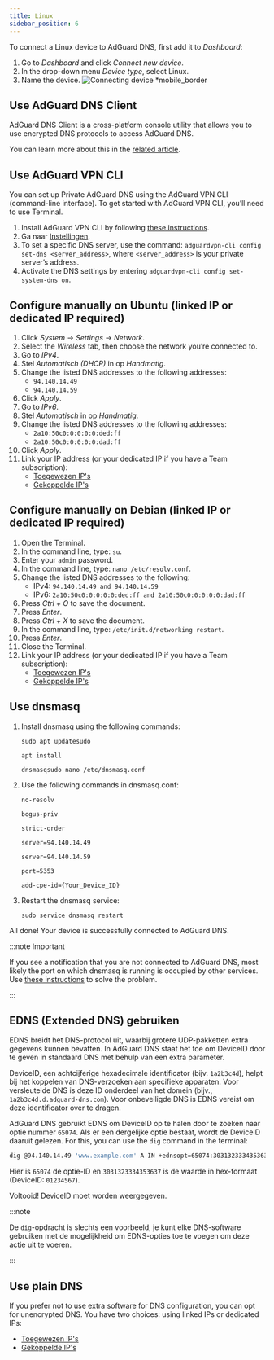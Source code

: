 ```yaml
---
title: Linux
sidebar_position: 6
---
```


To connect a Linux device to AdGuard DNS, first add it to _Dashboard_:

1. Go to _Dashboard_ and click _Connect new device_.
2. In the drop-down menu _Device type_, select Linux.
3. Name the device.
   ![Connecting device \*mobile_border](https://cdn.adtidy.org/content/kb/dns/private/new_dns/connect/choose_linux.png)

## Use AdGuard DNS Client

AdGuard DNS Client is a cross-platform console utility that allows you to use encrypted DNS protocols to access AdGuard DNS.

You can learn more about this in the [related article](/dns-client/overview/).

## Use AdGuard VPN CLI

You can set up Private AdGuard DNS using the AdGuard VPN CLI (command-line interface). To get started with AdGuard VPN CLI, you’ll need to use Terminal.

1. Install AdGuard VPN CLI by following [these instructions](https://adguard-vpn.com/kb/adguard-vpn-for-linux/installation/).
2. Ga naar [Instellingen](https://adguard-vpn.com/kb/adguard-vpn-for-linux/settings/).
3. To set a specific DNS server, use the command: `adguardvpn-cli config set-dns <server_address>`, where `<server_address>` is your private server’s address.
4. Activate the DNS settings by entering `adguardvpn-cli config set-system-dns on`.

## Configure manually on Ubuntu (linked IP or dedicated IP required)

1. Click _System_ → _Settings_ → _Network_.
2. Select the _Wireless_ tab, then choose the network you’re connected to.
3. Go to _IPv4_.
4. Stel _Automatisch (DHCP)_ in op _Handmatig_.
5. Change the listed DNS addresses to the following addresses:
   - `94.140.14.49`
   - `94.140.14.59`
6. Click _Apply_.
7. Go to _IPv6_.
8. Stel _Automatisch_ in op _Handmatig_.
9. Change the listed DNS addresses to the following addresses:
   - `2a10:50c0:0:0:0:0:ded:ff`
   - `2a10:50c0:0:0:0:0:dad:ff`
10. Click _Apply_.
11. Link your IP address (or your dedicated IP if you have a Team subscription):
    - [Toegewezen IP's](/private-dns/connect-devices/other-options/dedicated-ip.md)
    - [Gekoppelde IP's](/private-dns/connect-devices/other-options/linked-ip.md)

## Configure manually on Debian (linked IP or dedicated IP required)

1. Open the Terminal.
2. In the command line, type: `su`.
3. Enter your `admin` password.
4. In the command line, type: `nano /etc/resolv.conf`.
5. Change the listed DNS addresses to the following:
   - IPv4: `94.140.14.49 and 94.140.14.59`
   - IPv6: `2a10:50c0:0:0:0:0:ded:ff and 2a10:50c0:0:0:0:0:dad:ff`
6. Press _Ctrl + O_ to save the document.
7. Press _Enter_.
8. Press _Ctrl + X_ to save the document.
9. In the command line, type: `/etc/init.d/networking restart`.
10. Press _Enter_.
11. Close the Terminal.
12. Link your IP address (or your dedicated IP if you have a Team subscription):
    - [Toegewezen IP's](/private-dns/connect-devices/other-options/dedicated-ip.md)
    - [Gekoppelde IP's](/private-dns/connect-devices/other-options/linked-ip.md)

## Use dnsmasq

1. Install dnsmasq using the following commands:

   `sudo apt updatesudo`

   `apt install`

   `dnsmasqsudo nano /etc/dnsmasq.conf`

2. Use the following commands in dnsmasq.conf:

   `no-resolv`

   `bogus-priv`

   `strict-order`

   `server=94.140.14.49`

   `server=94.140.14.59`

   `port=5353`

   `add-cpe-id={Your_Device_ID}`

3. Restart the dnsmasq service:

   `sudo service dnsmasq restart`

All done! Your device is successfully connected to AdGuard DNS.

:::note Important

If you see a notification that you are not connected to AdGuard DNS, most likely the port on which dnsmasq is running is occupied by other services. Use [these instructions](https://github.com/AdguardTeam/AdGuardHome/wiki/FAQ#bindinuse) to solve the problem.

:::

## EDNS (Extended DNS) gebruiken

EDNS breidt het DNS-protocol uit, waarbij grotere UDP-pakketten extra gegevens kunnen bevatten. In AdGuard DNS staat het toe om DeviceID door te geven in standaard DNS met behulp van een extra parameter.

DeviceID, een achtcijferige hexadecimale identificator (bijv. `1a2b3c4d`), helpt bij het koppelen van DNS-verzoeken aan specifieke apparaten. Voor versleutelde DNS is deze ID onderdeel van het domein (bijv., `1a2b3c4d.d.adguard-dns.com`). Voor onbeveiligde DNS is EDNS vereist om deze identificator over te dragen.

AdGuard DNS gebruikt EDNS om DeviceID op te halen door te zoeken naar optie nummer `65074`. Als er een dergelijke optie bestaat, wordt de DeviceID daaruit gelezen. For this, you can use the `dig` command in the terminal:

```sh
dig @94.140.14.49 'www.example.com' A IN +ednsopt=65074:3031323334353637
```

Hier is `65074` de optie-ID en `3031323334353637` is de waarde in hex-formaat (DeviceID: `01234567`).

Voltooid! DeviceID moet worden weergegeven.

:::note

De `dig`-opdracht is slechts een voorbeeld, je kunt elke DNS-software gebruiken met de mogelijkheid om EDNS-opties toe te voegen om deze actie uit te voeren.

:::

## Use plain DNS

If you prefer not to use extra software for DNS configuration, you can opt for unencrypted DNS. You have two choices: using linked IPs or dedicated IPs:

- [Toegewezen IP's](/private-dns/connect-devices/other-options/dedicated-ip.md)
- [Gekoppelde IP's](/private-dns/connect-devices/other-options/linked-ip.md)
